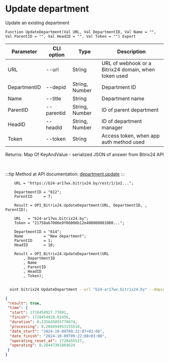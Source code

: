﻿---
sidebar_position: 2
---

# Update department
 Update an existing department



`Function UpdateDepartment(Val URL, Val DepartmentID, Val Name = "", Val ParentID = "", Val HeadID = "", Val Token = "") Export`

  | Parameter | CLI option | Type | Description |
  |-|-|-|-|
  | URL | --url | String | URL of webhook or a Bitrix24 domain, when token used |
  | DepartmentID | --depid | String, Number | Department ID |
  | Name | --title | String | Department name |
  | ParentID | --parentid | String, Number | ID of parent department |
  | HeadID | --headid | String, Number | ID of department manager |
  | Token | --token | String | Access token, when app auth method used |

  
  Returns:  Map Of KeyAndValue - serialized JSON of answer from Bitrix24 API

<br/>

:::tip
Method at API documentation: [department.update](https://dev.1c-bitrix.ru/rest_help/departments/department_update.php)
:::
<br/>


```bsl title="Code example"
    URL = "https://b24-ar17wx.bitrix24.by/rest/1/1o2...";

    DepartmentID = "612";
    ParentID     = 7;

    Result = OPI_Bitrix24.UpdateDepartment(URL, DepartmentID, , ParentID);

    URL   = "b24-ar17wx.bitrix24.by";
    Token = "21750a67006e9f06006b12e400000001000...";

    DepartmentID = "614";
    Name         = "New department";
    ParentID     = 1;
    HeadID       = 10;

    Result = OPI_Bitrix24.UpdateDepartment(URL
        , DepartmentID
        , Name
        , ParentID
        , HeadID
        , Token);
```



```sh title="CLI command example"
    
  oint bitrix24 UpdateDepartment --url "b24-ar17wx.bitrix24.by" --depid "70" --title %title% --parentid "1" --headid "10" --token "fe3fa966006e9f06006b12e400000001000..."

```

```json title="Result"
{
 "result": true,
 "time": {
  "start": 1728454927.77891,
  "finish": 1728454928.01456,
  "duration": 0.235645055770874,
  "processing": 0.204494953155518,
  "date_start": "2024-10-09T09:22:07+03:00",
  "date_finish": "2024-10-09T09:22:08+03:00",
  "operating_reset_at": 1728455527,
  "operating": 0.20447301864624
 }
}
```
